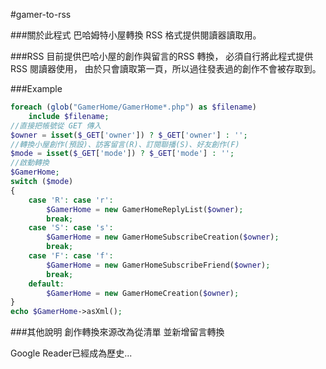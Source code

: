 #gamer-to-rss

###關於此程式
巴哈姆特小屋轉換 RSS 格式提供閱讀器讀取用。

###RSS
目前提供巴哈小屋的創作與留言的RSS 轉換，
必須自行將此程式提供 RSS 閱讀器使用，
由於只會讀取第一頁，所以過往發表過的創作不會被存取到。

###Example
```php
foreach (glob("GamerHome/GamerHome*.php") as $filename)
    include $filename;
//直接把帳號從 GET 傳入
$owner = isset($_GET['owner']) ? $_GET['owner'] : '';
//轉換小屋創作(預設)、訪客留言(R)、訂閱聯播(S)、好友創作(F)
$mode = isset($_GET['mode']) ? $_GET['mode'] : '';
//啟動轉換
$GamerHome;
switch ($mode)
{
	case 'R': case 'r': 
		$GamerHome = new GamerHomeReplyList($owner);
		break;
	case 'S': case 's': 
		$GamerHome = new GamerHomeSubscribeCreation($owner);
		break;
	case 'F': case 'f': 
		$GamerHome = new GamerHomeSubscribeFriend($owner);
		break;
	default:
		$GamerHome = new GamerHomeCreation($owner);
}
echo $GamerHome->asXml();

```

###其他說明
創作轉換來源改為從清單
並新增留言轉換


Google Reader已經成為歷史...

